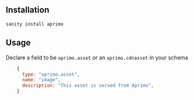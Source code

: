 ## Installation

`sanity install aprimo`

## Usage

Declare a field to be `aprimo.asset` or an `aprimo.cdnasset` in your schema

```javascript
    {
      type: "aprimo.asset",
      name: "image",
      description: "This asset is served from Aprimo",
    }
```
